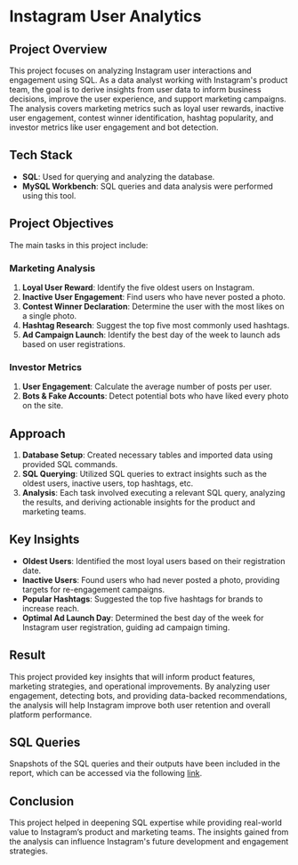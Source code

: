 # Instagram User Analytics

## Project Overview
This project focuses on analyzing Instagram user interactions and engagement using SQL. As a data analyst working with Instagram's product team, the goal is to derive insights from user data to inform business decisions, improve the user experience, and support marketing campaigns. The analysis covers marketing metrics such as loyal user rewards, inactive user engagement, contest winner identification, hashtag popularity, and investor metrics like user engagement and bot detection.

## Tech Stack
- **SQL**: Used for querying and analyzing the database.
- **MySQL Workbench**: SQL queries and data analysis were performed using this tool.

## Project Objectives
The main tasks in this project include:

### Marketing Analysis
1. **Loyal User Reward**: Identify the five oldest users on Instagram.
2. **Inactive User Engagement**: Find users who have never posted a photo.
3. **Contest Winner Declaration**: Determine the user with the most likes on a single photo.
4. **Hashtag Research**: Suggest the top five most commonly used hashtags.
5. **Ad Campaign Launch**: Identify the best day of the week to launch ads based on user registrations.

### Investor Metrics
1. **User Engagement**: Calculate the average number of posts per user.
2. **Bots & Fake Accounts**: Detect potential bots who have liked every photo on the site.

## Approach
1. **Database Setup**: Created necessary tables and imported data using provided SQL commands.
2. **SQL Querying**: Utilized SQL queries to extract insights such as the oldest users, inactive users, top hashtags, etc.
3. **Analysis**: Each task involved executing a relevant SQL query, analyzing the results, and deriving actionable insights for the product and marketing teams.

## Key Insights
- **Oldest Users**: Identified the most loyal users based on their registration date.
- **Inactive Users**: Found users who had never posted a photo, providing targets for re-engagement campaigns.
- **Popular Hashtags**: Suggested the top five hashtags for brands to increase reach.
- **Optimal Ad Launch Day**: Determined the best day of the week for Instagram user registration, guiding ad campaign timing.

## Result
This project provided key insights that will inform product features, marketing strategies, and operational improvements. By analyzing user engagement, detecting bots, and providing data-backed recommendations, the analysis will help Instagram improve both user retention and overall platform performance.

## SQL Queries
Snapshots of the SQL queries and their outputs have been included in the report, which can be accessed via the following [link](#).

## Conclusion
This project helped in deepening SQL expertise while providing real-world value to Instagram’s product and marketing teams. The insights gained from the analysis can influence Instagram's future development and engagement strategies.
